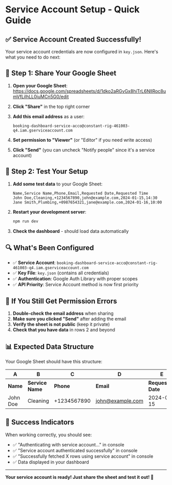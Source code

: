 # Service Account Setup - Quick Guide

## ✅ **Service Account Created Successfully!**

Your service account credentials are now configured in `key.json`. Here's what you need to do next:

## 🔧 **Step 1: Share Your Google Sheet**

1. **Open your Google Sheet**: https://docs.google.com/spreadsheets/d/1dko2aRGvGx8hiTrL6NlIRoc8umVfLilhLL0iuMCn5G0/edit

2. **Click "Share"** in the top right corner

3. **Add this email address** as a user:
   ```
   booking-dashboard-service-acco@constant-rig-461003-q4.iam.gserviceaccount.com
   ```

4. **Set permission to "Viewer"** (or "Editor" if you need write access)

5. **Click "Send"** (you can uncheck "Notify people" since it's a service account)

## 🧪 **Step 2: Test Your Setup**

1. **Add some test data** to your Google Sheet:
   ```
   Name,Service Name,Phone,Email,Requested Date,Requested Time
   John Doe,Cleaning,+1234567890,john@example.com,2024-01-15,14:30
   Jane Smith,Plumbing,+0987654321,jane@example.com,2024-01-16,10:00
   ```

2. **Restart your development server**:
   ```bash
   npm run dev
   ```

3. **Check the dashboard** - should load data automatically

## 🔍 **What's Been Configured**

- ✅ **Service Account**: `booking-dashboard-service-acco@constant-rig-461003-q4.iam.gserviceaccount.com`
- ✅ **Key File**: `key.json` (contains all credentials)
- ✅ **Authentication**: Google Auth Library with proper scopes
- ✅ **API Priority**: Service Account method is now first priority

## 🚨 **If You Still Get Permission Errors**

1. **Double-check the email address** when sharing
2. **Make sure you clicked "Send"** after adding the email
3. **Verify the sheet is not public** (keep it private)
4. **Check that you have data** in rows 2 and beyond

## 📊 **Expected Data Structure**

Your Google Sheet should have this structure:

| A | B | C | D | E | F |
|---|---|---|---|---|---|
| **Name** | **Service Name** | **Phone** | **Email** | **Requested Date** | **Requested Time** |
| John Doe | Cleaning | +1234567890 | john@example.com | 2024-01-15 | 14:30 |

## 🎯 **Success Indicators**

When working correctly, you should see:
- ✅ "Authenticating with service account..." in console
- ✅ "Service account authenticated successfully" in console
- ✅ "Successfully fetched X rows using service account" in console
- ✅ Data displayed in your dashboard

---

**Your service account is ready! Just share the sheet and test it out! 🚀** 